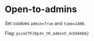 # Open-to-admins

Set cookies `admin=True` and `time=1400`.

Flag: `picoCTF{0p3n_t0_adm1n5_dcb566bb}`